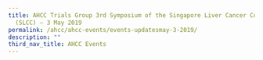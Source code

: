 ```yaml
---
title: AHCC Trials Group 3rd Symposium of the Singapore Liver Cancer Consortium
  (SLCC) – 3 May 2019
permalink: /ahcc/ahcc-events/events-updatesmay-3-2019/
description: ""
third_nav_title: AHCC Events
---
```

